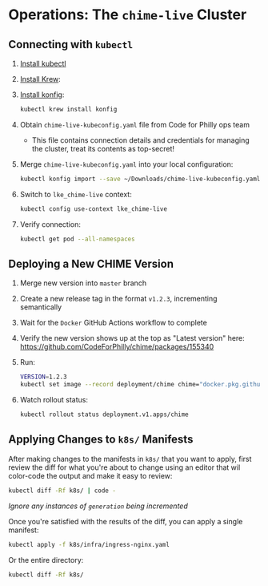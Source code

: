 # Operations: The `chime-live` Cluster

## Connecting with `kubectl`

1. [Install kubectl](https://kubernetes.io/docs/tasks/tools/install-kubectl/)
2. [Install Krew](https://krew.sigs.k8s.io/docs/user-guide/setup/install/):
3. [Install konfig](https://github.com/corneliusweig/konfig#via-krew):

    ```bash
    kubectl krew install konfig
    ```

4. Obtain `chime-live-kubeconfig.yaml` file from Code for Philly ops team
   - This file contains connection details and credentials for managing the cluster, treat its contents as top-secret!
5. Merge `chime-live-kubeconfig.yaml` into your local configuration:

    ```bash
    kubectl konfig import --save ~/Downloads/chime-live-kubeconfig.yaml
    ```

6. Switch to `lke_chime-live` context:

    ```bash
    kubectl config use-context lke_chime-live
    ```

7. Verify connection:

    ```bash
    kubectl get pod --all-namespaces
    ```

## Deploying a New CHIME Version

1. Merge new version into `master` branch
2. Create a new release tag in the format `v1.2.3`, incrementing semantically
3. Wait for the `Docker` GitHub Actions workflow to complete
4. Verify the new version shows up at the top as "Latest version" here: https://github.com/CodeForPhilly/chime/packages/155340
5. Run:

    ```bash
    VERSION=1.2.3
    kubectl set image --record deployment/chime chime="docker.pkg.github.com/codeforphilly/chime/penn-chime:${VERSION}"
    ```

6. Watch rollout status:

    ```bash
    kubectl rollout status deployment.v1.apps/chime
    ```

## Applying Changes to `k8s/` Manifests

After making changes to the manifests in `k8s/` that you want to apply, first review the diff for what you're about to change using an editor that wil color-code the output and make it easy to review:

```bash
kubectl diff -Rf k8s/ | code -
```

*Ignore any instances of `generation` being incremented*

Once you're satisfied with the results of the diff, you can apply a single manifest:

```bash
kubectl apply -f k8s/infra/ingress-nginx.yaml
```

Or the entire directory:

```bash
kubectl diff -Rf k8s/
```
